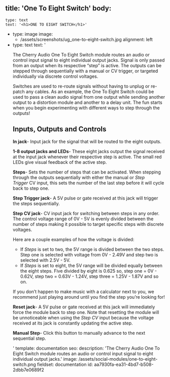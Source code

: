 title: 'One To Eight Switch'
body:
  -
    type: text
    text: '<h1>ONE TO EIGHT SWITCH</h1>'
  -
    type: image
    image:
      - /assets/screenshots/ug_one-to-eight-switch.jpg
    alignment: left
  -
    type: text
    text: '<p>The Cherry Audio One To Eight Switch module routes an audio or control input signal to eight individual output jacks. Signal is only passed from an output when its respective “step” is active. The outputs can be stepped through sequentially with a manual or CV trigger, or targeted individually via discrete control voltages.</p><p>Switches are used to re-route signals without having to unplug or re-patch any cables. As an example, the One To Eight Switch could be used to pass a clean audio signal from one output while sending another output to a distortion module and another to a delay unit. The fun starts when you begin experimenting with different ways to step through the outputs!</p><h2>Inputs, Outputs and Controls</h2><p><strong>In jack</strong>- Input jack for the signal that will be routed to the eight outputs.</p><p><strong>1-8 output jacks and LEDs</strong>- These eight jacks output the signal received at the input jack whenever their respective step is active. The small red LEDs give visual feedback of the active step.</p><p><strong>Steps</strong>- Sets the number of steps that can be activated. When stepping through the outputs sequentially with either the manual or <em>Step Trigger</em>&nbsp;CV input, this sets the number of the last step before it will cycle back to step one.</p><p><strong>Step Trigger jack</strong>- A 5V pulse or gate received at this jack will trigger the steps sequentially.</p><p><strong>Step CV jack</strong>- CV input jack for switching between steps in any order. The control voltage range of 0V - 5V is evenly divided between the number of steps making it possible to target specific steps with discrete voltages.</p><p>Here are a couple examples of how the voltage is divided:</p><ul><li>If <em>Steps</em>&nbsp;is set to two, the 5V range is divided between the two steps. Step one is selected with voltage from 0V - 2.49V and step two is selected with 2.5V - 5V.<br></li><li>If <em>Steps</em>&nbsp;is set to eight, the 5V range will be divided equally between the eight steps. Five divided by eight is 0.625 so, step one = 0V - 0.62V, step two = 0.63V - 1.24V, step three = 1.25V - 1.87V and so on.<br></li></ul><p>If you don’t happen to make music with a calculator next to you, we recommend just playing around until you find the step you’re looking for!</p><p><strong>Reset jack</strong>- A 5V pulse or gate received at this jack will immediately force the module back to step one. Note that resetting the module will be unnoticeable when using the <em>Step CV</em>&nbsp;input because the voltage received at its jack is constantly updating the active step.</p><p><strong>Manual Step</strong>- Click this button to manually advance to the next sequential step.</p>'
template: documentation
seo:
  description: 'The Cherry Audio One To Eight Switch module routes an audio or control input signal to eight individual output jacks.'
  image: /assets/social-modules/one-to-eight-switch.png
fieldset: documentation
id: aa7930fa-ea31-4bd7-b508-2dbb7e0689f2
